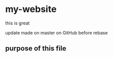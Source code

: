 # my-website

this is great

update made on master on GitHub before rebase

## purpose of this file
